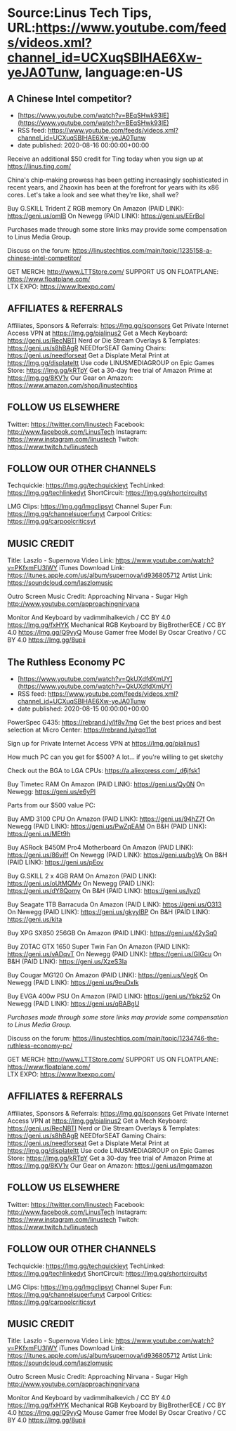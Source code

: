 # Source:Linus Tech Tips, URL:https://www.youtube.com/feeds/videos.xml?channel_id=UCXuqSBlHAE6Xw-yeJA0Tunw, language:en-US

## A Chinese Intel competitor?
 - [https://www.youtube.com/watch?v=BEqSHwk93lE](https://www.youtube.com/watch?v=BEqSHwk93lE)
 - RSS feed: https://www.youtube.com/feeds/videos.xml?channel_id=UCXuqSBlHAE6Xw-yeJA0Tunw
 - date published: 2020-08-16 00:00:00+00:00

Receive an additional $50 credit for Ting today when you sign up at https://linus.ting.com/

China's chip-making prowess has been getting increasingly sophisticated in recent years, and Zhaoxin has been at the forefront for years with its x86 cores. Let's take a look and see what they're like, shall we?

Buy G.SKILL Trident Z RGB memory
On Amazon (PAID LINK): https://geni.us/omlB
On Newegg (PAID LINK): https://geni.us/EErBoI

Purchases made through some store links may provide some compensation to Linus Media Group.

Discuss on the forum: https://linustechtips.com/main/topic/1235158-a-chinese-intel-competitor/


GET MERCH: http://www.LTTStore.com/
SUPPORT US ON FLOATPLANE: https://www.floatplane.com/  
LTX EXPO: https://www.ltxexpo.com/   

AFFILIATES & REFERRALS
---------------------------------------------------
Affiliates, Sponsors & Referrals: https://lmg.gg/sponsors
Get Private Internet Access VPN at https://lmg.gg/pialinus2
Get a Mech Keyboard: https://geni.us/RecNBTI
Nerd or Die Stream Overlays & Templates: https://geni.us/s8hBAgR
NEEDforSEAT Gaming Chairs: https://geni.us/needforseat
Get a Displate Metal Print at https://lmg.gg/displateltt
Use code LINUSMEDIAGROUP on Epic Games Store: https://lmg.gg/kRTpY
Get a 30-day free trial of Amazon Prime at https://lmg.gg/8KV1v
Our Gear on Amazon: https://www.amazon.com/shop/linustechtips
 
FOLLOW US ELSEWHERE
---------------------------------------------------  
Twitter: https://twitter.com/linustech
Facebook: http://www.facebook.com/LinusTech
Instagram: https://www.instagram.com/linustech
Twitch: https://www.twitch.tv/linustech

FOLLOW OUR OTHER CHANNELS
---------------------------------------------------  
Techquickie: https://lmg.gg/techquickieyt
TechLinked: https://lmg.gg/techlinkedyt
ShortCircuit: https://lmg.gg/shortcircuityt

LMG Clips: https://lmg.gg/lmgclipsyt
Channel Super Fun: https://lmg.gg/channelsuperfunyt
Carpool Critics: https://lmg.gg/carpoolcriticsyt

MUSIC CREDIT
---------------------------------------------------  
Title: Laszlo - Supernova
Video Link: https://www.youtube.com/watch?v=PKfxmFU3lWY
iTunes Download Link: https://itunes.apple.com/us/album/supernova/id936805712
Artist Link: https://soundcloud.com/laszlomusic

Outro Screen Music Credit: Approaching Nirvana - Sugar High http://www.youtube.com/approachingnirvana

Monitor And Keyboard by vadimmihalkevich / CC BY 4.0 https://lmg.gg/fxHYK 
Mechanical RGB Keyboard by BigBrotherECE / CC BY 4.0 https://lmg.gg/Q9yyQ 
Mouse Gamer free Model By Oscar Creativo / CC BY 4.0 https://lmg.gg/8upii

## The Ruthless Economy PC
 - [https://www.youtube.com/watch?v=QkUXdfdXmUY](https://www.youtube.com/watch?v=QkUXdfdXmUY)
 - RSS feed: https://www.youtube.com/feeds/videos.xml?channel_id=UCXuqSBlHAE6Xw-yeJA0Tunw
 - date published: 2020-08-15 00:00:00+00:00

PowerSpec G435: https://rebrand.ly/lf8v7mg Get the best prices and best selection at Micro Center: https://rebrand.ly/rqq11ot

Sign up for Private Internet Access VPN at https://lmg.gg/pialinus1

How much PC can you get for $500? A lot... if you're willing to get sketchy

Check out the BGA to LGA CPUs: https://a.aliexpress.com/_d6jfsk1

Buy Timetec RAM
On Amazon (PAID LINK): https://geni.us/Qy0N
On Newegg: https://geni.us/e6yPl

Parts from our $500 value PC:

Buy AMD 3100 CPU
On Amazon (PAID LINK): https://geni.us/94hZ7f
On Newegg (PAID LINK): https://geni.us/PwZqEAM
On B&H (PAID LINK): https://geni.us/MEt9h

Buy ASRock B450M Pro4 Motherboard
On Amazon (PAID LINK): https://geni.us/86viff
On Newegg (PAID LINK): https://geni.us/bgVk
On B&H (PAID LINK): https://geni.us/pEov

Buy G.SKILL 2 x 4GB RAM
On Amazon (PAID LINK): https://geni.us/oUtMQMv
On Newegg (PAID LINK): https://geni.us/dY8Qomy
On B&H (PAID LINK): https://geni.us/lyz0

Buy Seagate 1TB Barracuda
On Amazon (PAID LINK): https://geni.us/O313
On Newegg (PAID LINK): https://geni.us/gkyylBP
On B&H (PAID LINK): https://geni.us/kita

Buy XPG SX850 256GB
On Amazon (PAID LINK): https://geni.us/42ySq0

Buy ZOTAC GTX 1650 Super Twin Fan
On Amazon (PAID LINK): https://geni.us/vADqvT
On Newegg (PAID LINK): https://geni.us/GIGcu
On B&H (PAID LINK): https://geni.us/XzeS3la

Buy Cougar MG120
On Amazon (PAID LINK): https://geni.us/VegK
On Newegg (PAID LINK): https://geni.us/9euDxIk

Buy EVGA 400w PSU
On Amazon (PAID LINK): https://geni.us/Ybkz52
On Newegg (PAID LINK): https://geni.us/qBABgU


*Purchases made through some store links may provide some compensation to Linus Media Group.*

Discuss on the forum: https://linustechtips.com/main/topic/1234746-the-ruthless-economy-pc/

GET MERCH: http://www.LTTStore.com/
SUPPORT US ON FLOATPLANE: https://www.floatplane.com/  
LTX EXPO: https://www.ltxexpo.com/   

AFFILIATES & REFERRALS
---------------------------------------------------
Affiliates, Sponsors & Referrals: https://lmg.gg/sponsors
Get Private Internet Access VPN at https://lmg.gg/pialinus2
Get a Mech Keyboard: https://geni.us/RecNBTI
Nerd or Die Stream Overlays & Templates: https://geni.us/s8hBAgR
NEEDforSEAT Gaming Chairs: https://geni.us/needforseat
Get a Displate Metal Print at https://lmg.gg/displateltt
Use code LINUSMEDIAGROUP on Epic Games Store: https://lmg.gg/kRTpY
Get a 30-day free trial of Amazon Prime at https://lmg.gg/8KV1v
Our Gear on Amazon: https://geni.us/lmgamazon
 
FOLLOW US ELSEWHERE
---------------------------------------------------  
Twitter: https://twitter.com/linustech
Facebook: http://www.facebook.com/LinusTech
Instagram: https://www.instagram.com/linustech
Twitch: https://www.twitch.tv/linustech

FOLLOW OUR OTHER CHANNELS
---------------------------------------------------  
Techquickie: https://lmg.gg/techquickieyt
TechLinked: https://lmg.gg/techlinkedyt
ShortCircuit: https://lmg.gg/shortcircuityt

LMG Clips: https://lmg.gg/lmgclipsyt
Channel Super Fun: https://lmg.gg/channelsuperfunyt
Carpool Critics: https://lmg.gg/carpoolcriticsyt

MUSIC CREDIT
---------------------------------------------------  
Title: Laszlo - Supernova
Video Link: https://www.youtube.com/watch?v=PKfxmFU3lWY
iTunes Download Link: https://itunes.apple.com/us/album/supernova/id936805712
Artist Link: https://soundcloud.com/laszlomusic

Outro Screen Music Credit: Approaching Nirvana - Sugar High http://www.youtube.com/approachingnirvana

Monitor And Keyboard by vadimmihalkevich / CC BY 4.0 https://lmg.gg/fxHYK 
Mechanical RGB Keyboard by BigBrotherECE / CC BY 4.0 https://lmg.gg/Q9yyQ 
Mouse Gamer free Model By Oscar Creativo / CC BY 4.0 https://lmg.gg/8upii


